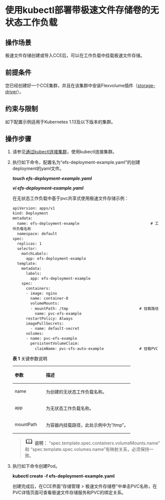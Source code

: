 # 使用kubectl部署带极速文件存储卷的无状态工作负载<a name="cce_01_0333"></a>

## 操作场景<a name="section1062914713566"></a>

极速文件存储创建或导入CCE后，可以在工作负载中挂载极速文件存储。

## 前提条件<a name="section1640173074515"></a>

您已经创建好一个CCE集群，并且在该集群中安装Flexvolume插件（[storage-driver](storage-driver（系统资源插件-必装）.md)）。

## 约束与限制<a name="section1349262916461"></a>

如下配置示例适用于Kubernetes 1.13及以下版本的集群。

## 操作步骤<a name="section1530655595611"></a>

1.  请参见[通过kubectl连接集群](通过kubectl连接集群-7.md)，使用kubectl连接集群。
2.  执行如下命令，配置名为“efs-deployment-example.yaml”的创建deployment的yaml文件。

    **_touch efs-deployment-example.yaml_**

    **_vi efs-deployment-example.yaml_**

    在无状态工作负载中基于pvc共享式使用极速文件存储示例：

    ```
    apiVersion: apps/v1  
    kind: Deployment  
    metadata:  
      name: efs-deployment-example                                # 工作负载名称 
      namespace: default  
    spec:  
      replicas: 1  
      selector:  
        matchLabels:  
          app: efs-deployment-example  
      template:  
        metadata:  
          labels:  
            app: efs-deployment-example  
        spec:  
          containers:  
          - image: nginx  
            name: container-0  
            volumeMounts:  
            - mountPath: /tmp                                # 挂载路径 
              name: pvc-efs-example  
          restartPolicy: Always
          imagePullSecrets:
            - name: default-secret
          volumes:  
          - name: pvc-efs-example  
            persistentVolumeClaim:  
              claimName: pvc-sfs-auto-example                # 挂载PVC
    ```

    **表 1**  关键参数说明

    <a name="table1739110557150"></a>
    <table><thead align="left"><tr id="row439135512158"><th class="cellrowborder" valign="top" width="26.42980935875217%" id="mcps1.2.3.1.1"><p id="p11391105571516"><a name="p11391105571516"></a><a name="p11391105571516"></a>参数</p>
    </th>
    <th class="cellrowborder" valign="top" width="73.57019064124783%" id="mcps1.2.3.1.2"><p id="p439255513157"><a name="p439255513157"></a><a name="p439255513157"></a>描述</p>
    </th>
    </tr>
    </thead>
    <tbody><tr id="row18143134041612"><td class="cellrowborder" valign="top" width="26.42980935875217%" headers="mcps1.2.3.1.1 "><p id="p11431840161611"><a name="p11431840161611"></a><a name="p11431840161611"></a>name</p>
    </td>
    <td class="cellrowborder" valign="top" width="73.57019064124783%" headers="mcps1.2.3.1.2 "><p id="p714434016164"><a name="p714434016164"></a><a name="p714434016164"></a>为创建的无状态工作负载名称。</p>
    </td>
    </tr>
    <tr id="row1339295514152"><td class="cellrowborder" valign="top" width="26.42980935875217%" headers="mcps1.2.3.1.1 "><p id="p83921559156"><a name="p83921559156"></a><a name="p83921559156"></a>app</p>
    </td>
    <td class="cellrowborder" valign="top" width="73.57019064124783%" headers="mcps1.2.3.1.2 "><p id="p1839395518152"><a name="p1839395518152"></a><a name="p1839395518152"></a>为无状态工作负载名称。</p>
    </td>
    </tr>
    <tr id="row1339365571519"><td class="cellrowborder" valign="top" width="26.42980935875217%" headers="mcps1.2.3.1.1 "><p id="p239365513155"><a name="p239365513155"></a><a name="p239365513155"></a>mountPath</p>
    </td>
    <td class="cellrowborder" valign="top" width="73.57019064124783%" headers="mcps1.2.3.1.2 "><p id="p98841828192311"><a name="p98841828192311"></a><a name="p98841828192311"></a>为容器内挂载路径，此处示例中为“/tmp”。</p>
    </td>
    </tr>
    </tbody>
    </table>

    >![](public_sys-resources/icon-note.gif) **说明：** 
    >“spec.template.spec.containers.volumeMounts.name” 和 “spec.template.spec.volumes.name”有映射关系，必须保持一致。

3.  执行如下命令创建Pod。

    **kubectl create -f efs-deployment-example.yaml**

    创建完成后，在CCE界面“存储管理 \> 极速文件存储卷”中单击PVC名称，在PVC详情页面可查看极速文件存储服务和PVC的绑定关系。


